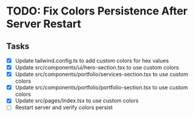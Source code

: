 # TODO: Fix Colors Persistence After Server Restart

## Tasks
- [x] Update tailwind.config.ts to add custom colors for hex values
- [x] Update src/components/ui/hero-section.tsx to use custom colors
- [x] Update src/components/portfolio/services-section.tsx to use custom colors
- [x] Update src/components/portfolio/portfolio-section.tsx to use custom colors
- [x] Update src/pages/Index.tsx to use custom colors
- [ ] Restart server and verify colors persist

